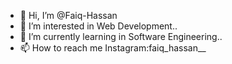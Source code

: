 - 👋 Hi, I’m @Faiq-Hassan
- 👀 I’m interested in Web Development..
- 🌱 I’m currently learning in Software Engineering..
- 📫 How to reach me Instagram:faiq_hassan__


